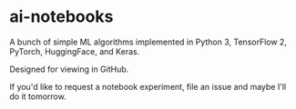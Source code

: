 # ai-notebooks

A bunch of simple ML algorithms implemented in Python 3, TensorFlow 2, PyTorch, HuggingFace, and Keras.

Designed for viewing in GitHub.

If you'd like to request a notebook experiment, file an issue and maybe I'll do it tomorrow.


